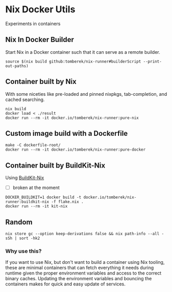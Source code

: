 # Nix Docker Utils
Experiments in containers


## Nix In Docker Builder
Start Nix in a Docker container such that it can serve as a remote builder.

```
source $(nix build github:tomberek/nix-runner#builderScript --print-out-paths)
```

## Container built by Nix
With some niceties like pre-loaded and pinned nixpkgs, tab-completion, and cached searching.

```shell
nix build
docker load < ./result
docker run --rm -it docker.io/tomberek/nix-runner:pure-nix
```

## Custom image build with a Dockerfile
```
make -C dockerfile-root/
docker run --rm -it docker.io/tomberek/nix-runner:pure-docker
```

## Container built by BuildKit-Nix
Using [BuildKit-Nix](https://github.com/AkihiroSuda/buildkit-nix)

- [ ] broken at the moment

```shell
DOCKER_BUILDKIT=1 docker build -t docker.io/tomberek/nix-runner:buildkit-nix -f flake.nix .
docker run --rm -it kit-nix
```

## Random
```
nix store gc --option keep-derivations false && nix path-info --all -sSh | sort -hk2
```

### Why use this?
If you want to use Nix, but don't want to build a container using Nix tooling, these are minimal containers that can fetch everything it needs during runtime given the proper environment variables and access to the correct binary caches. Updating the environment variables and bouncing the containers makes for quick and easy update of services.
